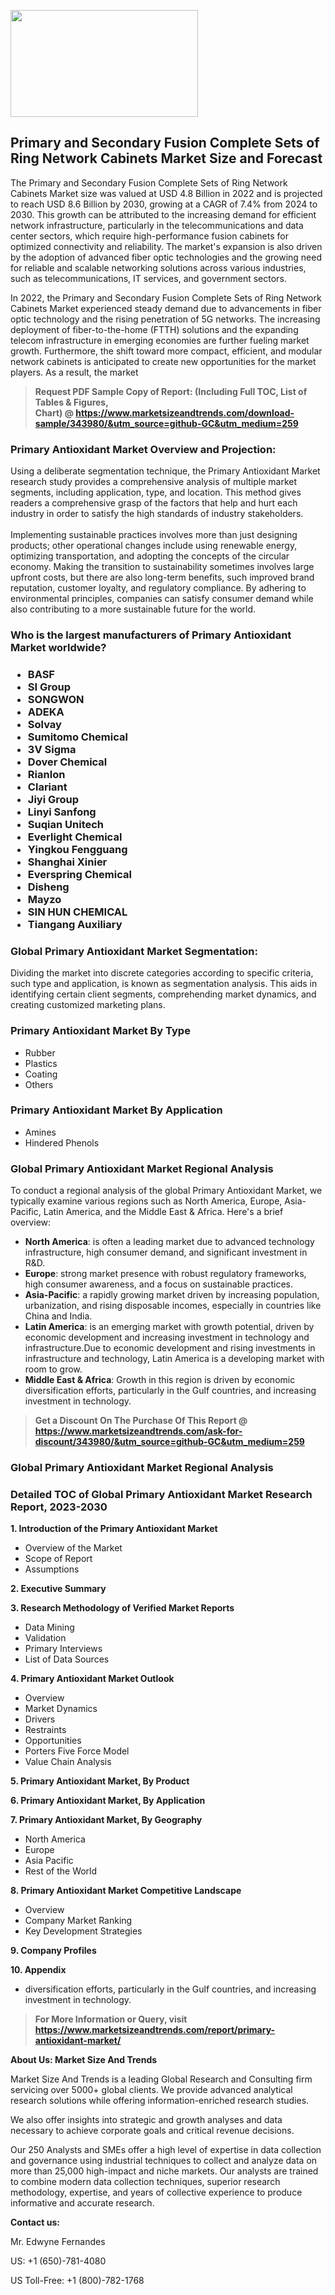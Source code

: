 <p><img class="alignnone size-medium wp-image-20088" src="https://ffe5etoiles.com/wp-content/uploads/2024/12/MST1-300x171.png" alt="" width="300" height="171" /></p><h2>Primary and Secondary Fusion Complete Sets of Ring Network Cabinets Market Size and Forecast</h2><p>The Primary and Secondary Fusion Complete Sets of Ring Network Cabinets Market size was valued at USD 4.8 Billion in 2022 and is projected to reach USD 8.6 Billion by 2030, growing at a CAGR of 7.4% from 2024 to 2030. This growth can be attributed to the increasing demand for efficient network infrastructure, particularly in the telecommunications and data center sectors, which require high-performance fusion cabinets for optimized connectivity and reliability. The market's expansion is also driven by the adoption of advanced fiber optic technologies and the growing need for reliable and scalable networking solutions across various industries, such as telecommunications, IT services, and government sectors.</p><p>In 2022, the Primary and Secondary Fusion Complete Sets of Ring Network Cabinets Market experienced steady demand due to advancements in fiber optic technology and the rising penetration of 5G networks. The increasing deployment of fiber-to-the-home (FTTH) solutions and the expanding telecom infrastructure in emerging economies are further fueling market growth. Furthermore, the shift toward more compact, efficient, and modular network cabinets is anticipated to create new opportunities for the market players. As a result, the market</p><blockquote id="" class=""><strong>Request PDF Sample Copy of Report: (Including Full TOC, List of Tables &amp; Figures, Chart)&nbsp;@&nbsp;<strong><a href="https://www.marketsizeandtrends.com/download-sample/343980/&utm_source=github-GC&utm_medium=259" target="_blank">https://www.marketsizeandtrends.com/download-sample/343980/&utm_source=github-GC&utm_medium=259</a></strong></strong></blockquote><h3 id="" class="">Primary Antioxidant Market&nbsp;Overview and Projection:</h3><p id="" class="">Using a deliberate segmentation technique, the Primary Antioxidant Market research study provides a comprehensive analysis of multiple market segments, including application, type, and location. This method gives readers a comprehensive grasp of the factors that help and hurt each industry in order to satisfy the high standards of industry stakeholders. <br /> <br />Implementing sustainable practices involves more than just designing products; other operational changes include using renewable energy, optimizing transportation, and adopting the concepts of the circular economy. Making the transition to sustainability sometimes involves large upfront costs, but there are also long-term benefits, such improved brand reputation, customer loyalty, and regulatory compliance. By adhering to environmental principles, companies can satisfy consumer demand while also contributing to a more sustainable future for the world.</p><h3 id="" class="">Who is the largest manufacturers of&nbsp;Primary Antioxidant Market worldwide?</h3><h3 class=""><p><ul><li>BASF </li><li> SI Group </li><li> SONGWON </li><li> ADEKA </li><li> Solvay </li><li> Sumitomo Chemical </li><li> 3V Sigma </li><li> Dover Chemical </li><li> Rianlon </li><li> Clariant </li><li> Jiyi Group </li><li> Linyi Sanfong </li><li> Suqian Unitech </li><li> Everlight Chemical </li><li> Yingkou Fengguang </li><li> Shanghai Xinier </li><li> Everspring Chemical </li><li> Disheng </li><li> Mayzo </li><li> SIN HUN CHEMICAL </li><li> Tiangang Auxiliary</li></ul></p></h3><h3 id="" class="">Global&nbsp;Primary Antioxidant Market Segmentation:</h3><p id="" class="">Dividing the market into discrete categories according to specific criteria, such type and application, is known as segmentation analysis. This aids in identifying certain client segments, comprehending market dynamics, and creating customized marketing plans.</p><h3 id="" class="">Primary Antioxidant Market&nbsp;By Type</h3><p><p><ul><li>Rubber</li><li> Plastics</li><li> Coating</li><li> Others</p></li></ul></p></p><h3 id="" class="">Primary Antioxidant Market&nbsp;By Application</h3><p class=""><p><ul><li>Amines</li><li> Hindered Phenols</li></ul></p></p><h3 id="" class="">Global Primary Antioxidant Market Regional Analysis</h3><p id="" class="">To conduct a regional analysis of the global Primary Antioxidant Market, we typically examine various regions such as North America, Europe, Asia-Pacific, Latin America, and the Middle East &amp; Africa. Here's a brief overview:</p><ul><li><strong>North America</strong>: is often a leading market due to advanced technology infrastructure, high consumer demand, and significant investment in R&amp;D.</li><li><strong>Europe</strong>: strong market presence with robust regulatory frameworks, high consumer awareness, and a focus on sustainable practices.</li><li><strong>Asia-Pacific</strong>: a rapidly growing market driven by increasing population, urbanization, and rising disposable incomes, especially in countries like China and India.</li><li><strong>Latin America</strong>: is an emerging market with growth potential, driven by economic development and increasing investment in technology and infrastructure.Due to economic development and rising investments in infrastructure and technology, Latin America is a developing market with room to grow.</li><li><strong>Middle East &amp; Africa</strong>: Growth in this region is driven by economic diversification efforts, particularly in the Gulf countries, and increasing investment in technology.</li></ul><blockquote id="" class=""><strong>Get a Discount On The Purchase Of This Report @ <strong><a href="https://www.marketsizeandtrends.com/ask-for-discount/343980/&utm_source=github-GC&utm_medium=259" target="_blank">https://www.marketsizeandtrends.com/ask-for-discount/343980/&utm_source=github-GC&utm_medium=259</a></strong></strong></blockquote><h3 id="" class="">Global Primary Antioxidant Market Regional Analysis</h3><h3 id="" class="">Detailed TOC of Global Primary Antioxidant Market Research Report, 2023-2030</h3><p id="" class=""><strong>1. Introduction of the Primary Antioxidant Market</strong></p><ul><li>Overview of the Market</li><li>Scope of Report</li><li>Assumptions</li></ul><p id="" class=""><strong>2. Executive Summary</strong></p><p id="" class=""><strong>3. Research Methodology of Verified Market Reports</strong></p><ul><li>Data Mining</li><li>Validation</li><li>Primary Interviews</li><li>List of Data Sources</li></ul><p id="" class=""><strong>4. Primary Antioxidant Market Outlook</strong></p><ul><li>Overview</li><li>Market Dynamics</li><li>Drivers</li><li>Restraints</li><li>Opportunities</li><li>Porters Five Force Model</li><li>Value Chain Analysis</li></ul><p id="" class=""><strong>5. Primary Antioxidant Market, By Product</strong></p><p id="" class=""><strong>6. Primary Antioxidant Market, By Application</strong></p><p id="" class=""><strong>7. Primary Antioxidant Market, By Geography</strong></p><ul><li>North America</li><li>Europe</li><li>Asia Pacific</li><li>Rest of the World</li></ul><p id="" class=""><strong>8. Primary Antioxidant Market Competitive Landscape</strong></p><ul><li>Overview</li><li>Company Market Ranking</li><li>Key Development Strategies</li></ul><p id="" class=""><strong>9. Company Profiles</strong></p><p id="" class=""><strong>10. Appendix</strong></p><ul><li>diversification efforts, particularly in the Gulf countries, and increasing investment in technology.</li></ul><blockquote id="" class=""><strong>For More Information or Query, visit <strong><strong><a href="https://www.marketsizeandtrends.com/report/primary-antioxidant-market/" target="_blank">https://www.marketsizeandtrends.com/report/primary-antioxidant-market/</a></strong></strong></strong></blockquote><p id="" class=""><strong>About Us: Market Size And Trends</strong></p><p id="" class="">Market Size And Trends is a leading Global Research and Consulting firm servicing over 5000+ global clients. We provide advanced analytical research solutions while offering information-enriched research studies.</p><p id="" class="">We also offer insights into strategic and growth analyses and data necessary to achieve corporate goals and critical revenue decisions.</p><p id="" class="">Our 250 Analysts and SMEs offer a high level of expertise in data collection and governance using industrial techniques to collect and analyze data on more than 25,000 high-impact and niche markets. Our analysts are trained to combine modern data collection techniques, superior research methodology, expertise, and years of collective experience to produce informative and accurate research.</p><p id="" class=""><strong>Contact us:</strong></p><p id="" class="">Mr. Edwyne Fernandes</p><p id="" class="">US: +1 (650)-781-4080</p><p id="" class="">US Toll-Free: +1 (800)-782-1768</p>

